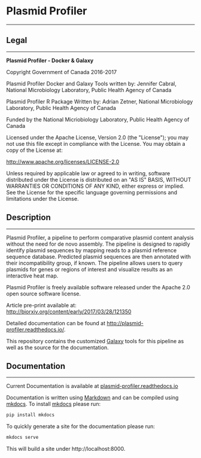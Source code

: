 # Plasmid Profiler #
--------------------


## Legal ##
-----------

 **Plasmid Profiler -  Docker & Galaxy**

 Copyright Government of Canada 2016-2017

 Plasmid Profiler Docker and Galaxy Tools written by: Jennifer Cabral, National Microbiology Laboratory, Public Health Agency of Canada

 Plasmid Profiler R Package Written by: Adrian Zetner, National Microbiology Laboratory, Public Health Agency of Canada

 Funded by the National Micriobiology Laboratory, Public Health Agency of Canada

 Licensed under the Apache License, Version 2.0 (the "License"); you may not use
 this file except in compliance with the License. You may obtain a copy of the
 License at:

 http://www.apache.org/licenses/LICENSE-2.0

 Unless required by applicable law or agreed to in writing, software distributed
 under the License is distributed on an "AS IS" BASIS, WITHOUT WARRANTIES OR
 CONDITIONS OF ANY KIND, either express or implied. See the License for the
 specific language governing permissions and limitations under the License.

## Description ##
-----------------

Plasmid Profiler, a pipeline to perform comparative plasmid content analysis without the need for de novo assembly. The pipeline is designed to rapidly identify plasmid sequences by mapping reads to a plasmid reference sequence database. Predicted plasmid sequences are then annotated with their incompatibility group, if known. The pipeline allows users to query plasmids for genes or regions of interest and visualize results as an interactive heat map.  

Plasmid Profiler is freely available software released under the Apache 2.0 open source software license.  

Article pre-print available at: http://biorxiv.org/content/early/2017/03/28/121350

Detailed documentation can be found at http://plasmid-profiler.readthedocs.io/. 

This repository contains the customized [Galaxy][] tools for this pipeline as well as the source for the documentation.

## Documentation ##
-------------------

Current Documentation is available at [plasmid-profiler.readthedocs.io][]

Documentation is written using [Markdown][] and can be compiled using [mkdocs][].  To install [mkdocs][] please run:

```bash
pip install mkdocs
```

To quickly generate a site for the documentation please run:

```bash
mkdocs serve
```

This will build a site under http://localhost:8000.

[plasmid-profiler.readthedocs.io]: http://plasmid-profiler.readthedocs.io
[Markdown]: http://daringfireball.net/projects/markdown/syntax
[mkdocs]: http://www.mkdocs.org
[Galaxy]: https://galaxyproject.org/
